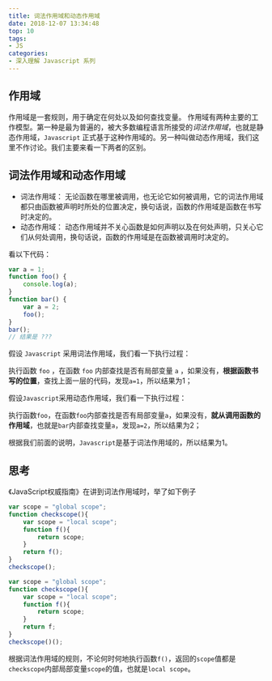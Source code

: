```yaml
---
title: 词法作用域和动态作用域
date: 2018-12-07 13:34:48
top: 10
tags:
- JS
categories:
- 深入理解 Javascript 系列
---
```

## 作用域
作用域是一套规则，用于确定在何处以及如何查找变量。
作用域有两种主要的工作模型。第一种是最为普遍的，被大多数编程语言所接受的*词法作用域*，也就是静态作用域，`Javascript` 正式基于这种作用域的。另一种叫做动态作用域，我们这里不作讨论。我们主要来看一下两者的区别。

<!-- more -->

## 词法作用域和动态作用域
- 词法作用域： 无论函数在哪里被调用，也无论它如何被调用，它的词法作用域都只由函数被声明时所处的位置决定，换句话说，函数的作用域是函数在书写时决定的。
- 动态作用域： 动态作用域并不关心函数是如何声明以及在何处声明，只关心它们从何处调用，换句话说，函数的作用域是在函数被调用时决定的。

看以下代码：
```js
var a = 1;
function foo() {
    console.log(a);
}
function bar() {
    var a = 2;
    foo();
}
bar();
// 结果是 ???
```
假设 `Javascript` 采用词法作用域，我们看一下执行过程：

执行函数 `foo` ，在函数 `foo` 内部查找是否有局部变量 `a` ，如果没有，**根据函数书写的位置**，查找上面一层的代码，发现`a=1`，所以结果为1；

假设`Javascript`采用动态作用域，我们看一下执行过程：

执行函数`foo`，在函数`foo`内部查找是否有局部变量`a`，如果没有，**就从调用函数的作用域**，也就是`bar`内部查找变量`a`，发现`a=2`，所以结果为2；

根据我们前面的说明，`Javascript`是基于词法作用域的，所以结果为1。

## 思考
《JavaScript权威指南》在讲到词法作用域时，举了如下例子
```js
var scope = "global scope";
function checkscope(){
    var scope = "local scope";
    function f(){
        return scope;
    }
    return f();
}
checkscope();
```

```js
var scope = "global scope";
function checkscope(){
    var scope = "local scope";
    function f(){
        return scope;
    }
    return f;
}
checkscope()();
```
根据词法作用域的规则，不论何时何地执行函数`f()`，返回的`scope`值都是`checkscope`内部局部变量`scope`的值，也就是`local scope`。

